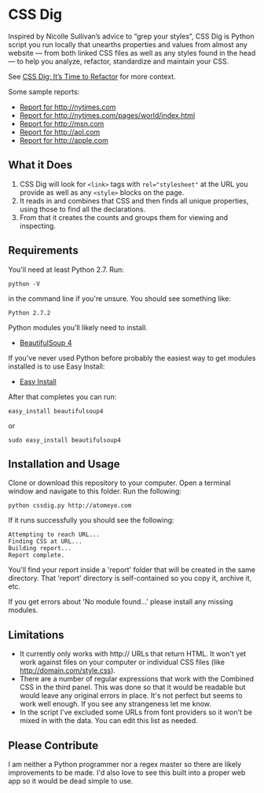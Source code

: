 # CSS Dig

Inspired by Nicolle Sullivan’s advice to “grep your styles”, CSS Dig is Python script you run locally that unearths properties and values from almost any website — from both linked CSS files as well as any styles found in the head — to help you analyze, refactor, standardize and maintain your CSS.

See [CSS Dig: It’s Time to Refactor](http://atomeye.com/css-dig.html) for more context.

Some sample reports:

<ul>
  <li><a href="http://atomeye.com/dig-reports/nytimes.html">Report for http://nytimes.com</a></li>
  <li><a href="http://atomeye.com/dig-reports/nytimes-world.html">Report for http://nytimes.com/pages/world/index.html</a></li>
  <li><a href="http://atomeye.com/dig-reports/msn.html">Report for http://msn.com</a></li>
  <li><a href="http://atomeye.com/dig-reports/aol.html">Report for http://aol.com</a></li>
  <li><a href="http://atomeye.com/dig-reports/apple.html">Report for http://apple.com</a></li>
</ul>


## What it Does

1. CSS Dig will look for `<link>` tags with `rel="stylesheet"` at the URL you provide as well as any `<style>` blocks on the page.
2. It reads in and combines that CSS and then finds all unique properties, using those to find all the declarations.
3. From that it creates the counts and groups them for viewing and inspecting.

## Requirements


You'll need at least Python 2.7. Run:

    python -V

in the command line if you're unsure. You should see something like:

    Python 2.7.2

Python modules you’ll likely need to install.

- [BeautifulSoup 4](http://www.crummy.com/software/BeautifulSoup/bs4/doc/)

If you've never used Python before probably the easiest way to get modules installed is to use Easy Install:

- [Easy Install](https://pypi.python.org/pypi/setuptools/0.7.2#installation-instructions)

After that completes you can run:

    easy_install beautifulsoup4

or

    sudo easy_install beautifulsoup4


## Installation and Usage

Clone or download this repository to your computer. Open a terminal window and navigate to this folder. Run the following:

    python cssdig.py http://atomeye.com

If it runs successfully you should see the following:

    Attempting to reach URL...
    Finding CSS at URL...
    Building report...
    Report complete.

You'll find your report inside a 'report' folder that will be created in the same directory. That 'report' directory is self-contained so you copy it, archive it, etc.

If you get errors about 'No module found...' please install any missing modules.

## Limitations

- It currently only works with http:// URLs that return HTML. It won't yet work against files on your computer or individual CSS files (like http://domain.com/style.css).
- There are a number of regular expressions that work with the Combined CSS in the third panel. This was done so that it would be readable but would leave any original errors in place. It's not perfect but seems to work well enough. If you see any strangeness let me know.
- In the script I've excluded some URLs from font providers so it won't be mixed in with the data. You can edit this list as needed.

## Please Contribute

I am neither a Python programmer nor a regex master so there are likely improvements to be made. I'd also love to see this built into a proper web app so it would be dead simple to use.
